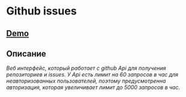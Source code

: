 # Github issues

## [Demo](https://mol4ok.github.io/git-issues-react/)

## Описание

_Веб интерфейс, который работает с github Api для получения репозиториев и issues. У Api есть лимит на 60 запросов в час для неавторизованных пользователей, поэтому предусмотренна авторизация, которая увеличивает лимит до 5000 запросов в час._
